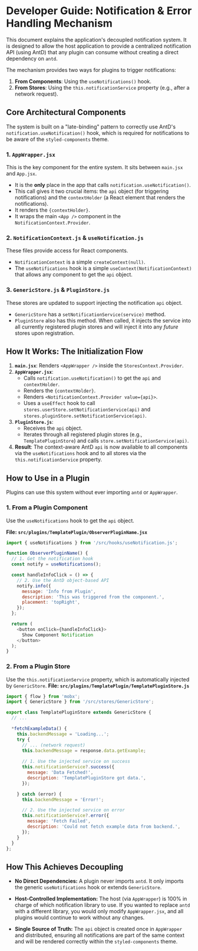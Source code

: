 # Developer Guide: Notification & Error Handling Mechanism

This document explains the application's decoupled notification system. It is designed to allow the host application to provide a centralized notification API (using AntD) that any plugin can consume without creating a direct dependency on `antd`.

The mechanism provides two ways for plugins to trigger notifications:
1.  **From Components**: Using the `useNotifications()` hook.
2.  **From Stores**: Using the `this.notificationService` property (e.g., after a network request).

## Core Architectural Components

The system is built on a "late-binding" pattern to correctly use AntD's `notification.useNotification()` hook, which is required for notifications to be aware of the `styled-components` theme.

### 1. `AppWrapper.jsx`
This is the key component for the entire system. It sits between `main.jsx` and `App.jsx`.

* It is the **only** place in the app that calls `notification.useNotification()`.
* This call gives it two crucial items: the `api` object (for triggering notifications) and the `contextHolder` (a React element that renders the notifications).
* It renders the `{contextHolder}`.
* It wraps the main `<App />` component in the `NotificationContext.Provider`.

### 2. `NotificationContext.js` & `useNotification.js`
These files provide access for React components.
* `NotificationContext` is a simple `createContext(null)`.
* The `useNotifications` hook is a simple `useContext(NotificationContext)` that allows any component to get the `api` object.

### 3. `GenericStore.js` & `PluginStore.js`
These stores are updated to support injecting the notification `api` object.
* `GenericStore` has a `setNotificationService(service)` method.
* `PluginStore` also has this method. When called, it injects the service into all currently registered plugin stores and will inject it into any *future* stores upon registration.

## How It Works: The Initialization Flow

1.  **`main.jsx`**: Renders `<AppWrapper />` inside the `StoresContext.Provider`.
2.  **`AppWrapper.jsx`**:
    * Calls `notification.useNotification()` to get the `api` and `contextHolder`.
    * Renders the `{contextHolder}`.
    * Renders `<NotificationContext.Provider value={api}>`.
    * Uses a `useEffect` hook to call `stores.userStore.setNotificationService(api)` and `stores.pluginStore.setNotificationService(api)`.
3.  **`PluginStore.js`**:
    * Receives the `api` object.
    * Iterates through all registered plugin stores (e.g., `TemplatePluginStore`) and calls `store.setNotificationService(api)`.
4.  **Result**: The context-aware AntD `api` is now available to all components via the `useNotifications` hook and to all stores via the `this.notificationService` property.

## How to Use in a Plugin

Plugins can use this system without ever importing `antd` or `AppWrapper`.

### 1. From a Plugin Component
Use the `useNotifications` hook to get the `api` object.

**File: `src/plugins/TemplatePlugin/ObserverPluginName.jsx`**
```javascript
import { useNotifications } from '/src/hooks/useNotification.js'; 

function ObserverPluginName() {
  // 1. Get the notification hook
  const notify = useNotifications();

  const handleInfoClick = () => {
    // 2. Use the AntD object-based API
    notify.info({
      message: 'Info from Plugin',
      description: 'This was triggered from the component.',
      placement: 'topRight',
    });
  };

  return (
    <button onClick={handleInfoClick}>
      Show Component Notification
    </button>
  );
}
```

### 2. From a Plugin Store
Use the `this.notificationService` property, which is automatically injected by `GenericStore`.
**File: `src/plugins/TemplatePlugin/TemplatePluginStore.js`**
```javascript
import { flow } from 'mobx';
import { GenericStore } from '/src/stores/GenericStore';

export class TemplatePluginStore extends GenericStore {
  // ...

  *fetchExampleData() {
    this.backendMessage = 'Loading...';
    try {
      // ... (network request)
      this.backendMessage = response.data.getExample;
      
      // 1. Use the injected service on success
      this.notificationService?.success({
        message: 'Data Fetched!',
        description: 'TemplatePluginStore got data.',
      });

    } catch (error) {
      this.backendMessage = 'Error!';

      // 2. Use the injected service on error
      this.notificationService?.error({
        message: 'Fetch Failed',
        description: 'Could not fetch example data from backend.',
      });
    }
  }
};
```

## How This Achieves Decoupling
*   **No Direct Dependencies:** A plugin never imports `antd`. It only imports the generic `useNotifications` hook or extends `GenericStore`.

*   **Host-Controlled Implementation:** The host (via `AppWrapper`) is 100% in charge of which notification library to use. If you wanted to replace `antd` with a different library, you would only modify `AppWrapper.jsx`, and all plugins would continue to work without any changes.

*   **Single Source of Truth:** The `api` object is created once in `AppWrapper` and distributed, ensuring all notifications are part of the same context and will be rendered correctly within the `styled-components` theme.